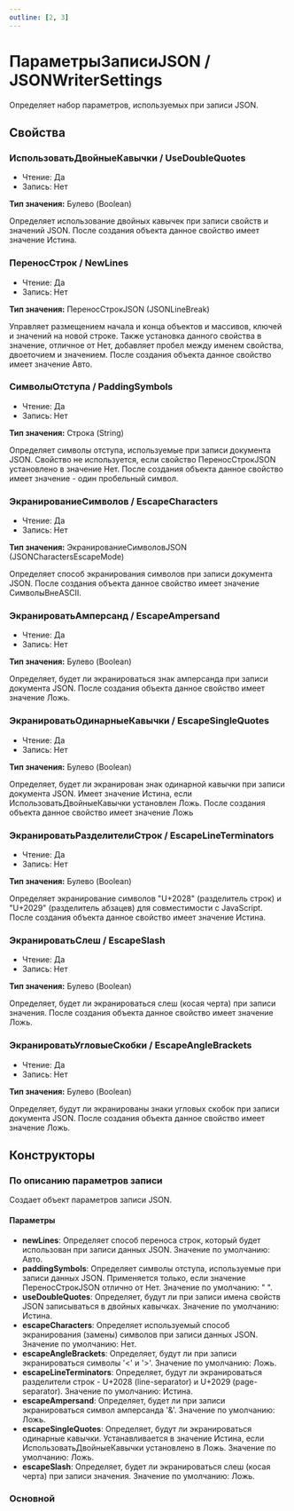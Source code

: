 ```yaml
---
outline: [2, 3]
---
```


# ПараметрыЗаписиJSON / JSONWriterSettings


Определяет набор параметров, используемых при записи JSON.


## Свойства


### ИспользоватьДвойныеКавычки / UseDoubleQuotes

* Чтение: Да
* Запись: Нет

**Тип значения:** Булево (Boolean)


Определяет использование двойных кавычек при записи свойств и значений JSON.
После создания объекта данное свойство имеет значение Истина.


### ПереносСтрок / NewLines

* Чтение: Да
* Запись: Нет

**Тип значения:** ПереносСтрокJSON (JSONLineBreak)


Управляет размещением начала и конца объектов и массивов, ключей и значений на новой строке.
Также установка данного свойства в значение, отличное от Нет, добавляет пробел между именем свойства, двоеточием и значением.
После создания объекта данное свойство имеет значение Авто.


### СимволыОтступа / PaddingSymbols

* Чтение: Да
* Запись: Нет

**Тип значения:** Строка (String)


Определяет символы отступа, используемые при записи документа JSON.
Свойство не используется, если свойство ПереносСтрокJSON установлено в значение Нет.
После создания объекта данное свойство имеет значение - один пробельный символ.


### ЭкранированиеСимволов / EscapeCharacters

* Чтение: Да
* Запись: Нет

**Тип значения:** ЭкранированиеСимволовJSON (JSONCharactersEscapeMode)


Определяет способ экранирования символов при записи документа JSON.
После создания объекта данное свойство имеет значение СимволыВнеASCII.


### ЭкранироватьАмперсанд / EscapeAmpersand

* Чтение: Да
* Запись: Нет

**Тип значения:** Булево (Boolean)


Определяет, будет ли экранироваться знак амперсанда при записи документа JSON.
После создания объекта данное свойство имеет значение Ложь.


### ЭкранироватьОдинарныеКавычки / EscapeSingleQuotes

* Чтение: Да
* Запись: Нет

**Тип значения:** Булево (Boolean)


Определяет, будет ли экранирован знак одинарной кавычки при записи документа JSON.
Имеет значение Истина, если ИспользоватьДвойныеКавычки установлен Ложь.
После создания объекта данное свойство имеет значение Ложь


### ЭкранироватьРазделителиСтрок / EscapeLineTerminators

* Чтение: Да
* Запись: Нет

**Тип значения:** Булево (Boolean)


Определяет экранирование символов "U+2028" (разделитель строк) и "U+2029" (разделитель абзацев) для совместимости с JavaScript.
После создания объекта данное свойство имеет значение Истина.


### ЭкранироватьСлеш / EscapeSlash

* Чтение: Да
* Запись: Нет

**Тип значения:** Булево (Boolean)


Определяет, будет ли экранироваться слеш (косая черта) при записи значения.
После создания объекта данное свойство имеет значение Ложь.


### ЭкранироватьУгловыеСкобки / EscapeAngleBrackets

* Чтение: Да
* Запись: Нет

**Тип значения:** Булево (Boolean)


Определяет, будут ли экранированы знаки угловых скобок при записи документа JSON.
После создания объекта данное свойство имеет значение Ложь.


## Конструкторы


### По описанию параметров записи


Создает объект параметров записи JSON.


#### Параметры

* **newLines**: Определяет способ переноса строк, который будет использован при записи данных JSON.
Значение по умолчанию: Авто. 
* **paddingSymbols**: Определяет символы отступа, используемые при записи данных JSON.
Применяется только, если значение ПереносСтрокJSON отлично от Нет.
Значение по умолчанию: " ". 
* **useDoubleQuotes**: Определяет, будут ли при записи имена свойств JSON записываться в двойных кавычках.
Значение по умолчанию: Истина. 
* **escapeCharacters**: Определяет используемый способ экранирования (замены) символов при записи данных JSON.
Значение по умолчанию: Нет. 
* **escapeAngleBrackets**: Определяет, будут ли при записи экранироваться символы '<' и '>'.
Значение по умолчанию: Ложь. 
* **escapeLineTerminators**: Определяет, будут ли экранироваться разделители строк - U+2028 (line-separator) и U+2029 (page-separator).
Значение по умолчанию: Истина. 
* **escapeAmpersand**: Определяет, будет ли при записи экранироваться символ амперсанда '&'.
Значение по умолчанию: Ложь. 
* **escapeSingleQuotes**: Определяет, будут ли экранироваться одинарные кавычки.
Устанавливается в значение Истина, если ИспользоватьДвойныеКавычки установлено в Ложь.
Значение по умолчанию: Ложь. 
* **escapeSlash**: Определяет, будет ли экранироваться слеш (косая черта) при записи значения.
Значение по умолчанию: Ложь. 

### Основной

